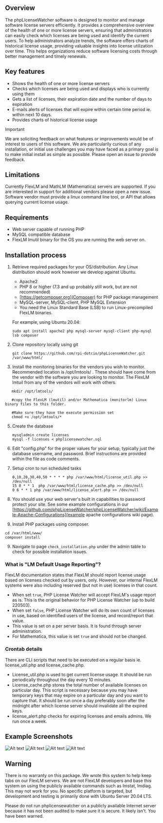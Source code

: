 ## Overview
The phpLicenseWatcher software is designed to monitor and manage software license servers efficiently. It provides a comprehensive overview of the health of one or more license servers, ensuring that administrators can easily check which licenses are being used and identify the current users.
To help administrators analyze trends, the software offers charts of historical license usage, providing valuable insights into license utilization over time. This helps organizations reduce software licensing costs through better management and timely renewals.

## Key features

* Shows the health of one or more license servers
* Checks which licenses are being used and displays who is currently using them
* Gets a list of licenses, their expiration date and the number of days to expiration
* E-mails alerts of licenses that will expire within certain time period ie. within next 10 days.
* Provides charts of historical license usage

> [!IMPORTANT]  
> We are soliciting feedback on what features or improvements would be of interest to users of this software.  We are particularily curious of any installation, or initial use challenges you may have faced as a primary goal is to make initial install as simple as possible.
> Please open an issue to provide feedback.

## Limitations

   Currently FlexLM and MathLM (Mathematica) servers are supported.  If you are interested in support for additional vendors please open a new issue.  Software vendor must provide a linux command line tool, or API that allows querying current license usage.

## Requirements

* Web server capable of running PHP
* MySQL compatible database
* FlexLM lmutil binary for the OS you are running the web server on.

## Installation process
1. Retrieve required packages for your OS/distribution.  Any Linux distribution should work however we develop against Ubuntu.
   * Apache2
   * PHP 8 or higher (7.3 and up probably still work, but are not recommended)
   * [https://getcomposer.org](Composer) for PHP package management
   * MySQL-server, MySQL-client, PHP MySQL Extension
   * You need the Linux Standard Base (LSB) to run Linux-precompiled FlexLM binaries.

   For example, using Ubuntu 20.04:
   ```
   sudo apt install apache2 php mysql-server mysql-client php-mysql lsb composer
   ```
2. Clone repository locally using git
   ```
   git clone https://github.com/rpi-dotcio/phpLicenseWatcher.git /var/www/html/
   ```
3. Install the monitoring binaries for the vendors you wish to monitor.  Recommended location is /opt/lmtools/ . These should have come from the vendor with the software you are looking to monitor.  The FlexLM lmtuil from any of the vendors will work with others.

```
   mkdir /opt/lmtools/

   #copy the FlexLM (lmutil) and/or Mathematica (monitorlm) Linux binary files to this folder.
  
   #Make sure they have the execute permission set
   chmod +x /opt/lmtools/*
```

5. Create the database
   ```
   mysqladmin create licenses
   mysql -f licenses < phplicensewatcher.sql
   ```
6. Edit "config.php" for the proper values for your setup, typically just the database username, and password.  Brief instructions are provided within the file as code comments.

7. Setup cron to run scheduled tasks
   ```
   0,10,20,30,40,50 * * * * php /var/www/html/license_util.php >> /dev/null
   15 0 * * 1  php /var/www/html/license_cache.php >> /dev/null
   0 6 * * 1 php /var/www/html/license_alert.php >> /dev/null
   ```
8. You should use your web server's built in capabilities to password protect your site.  See some example configurations in our [https://github.com/phpLicenseWatcher/phpLicenseWatcher/wiki/Example-Apache-Configurations](example apache configurations wiki page).
9. Install PHP packages using composer.
```
cd /var/html/www/
composer install
```
9. Navigate to page `check_installation.php` under the admin table to check for possible installation issues.

### What is "LM Default Usage Reporting"?
FlexLM documentation states that FlexLM should report license usage based on licenses checked out by users, only.
However, our internal FlexLM systems were also including reserved (but not in use) licenses in that count.

* When set `true`, PHP License Watcher will accept FlexLM's usage report as is.  This is the original behavior for PHP License Watcher (up to build 220503).
* When set `false`, PHP License Watcher will do its own count of licenses in use, based on identified users of the license, and record/report that value.
* This value is set on a per server basis.  It is found through server administration.
* For Mathematica, this value is set `true` and should not be changed.

### Crontab details

There are CLI scripts that need to be executed on a regular basis ie. license_util.php and license_cache.php.

* License_util.php is used to get current license usage. It should be run periodically throughout the day every 10 minutes.
* License_cache.php stores the total number of available licenses on particular day. This script is necessary because you may have temporary keys that may expire on a particular day and you want to capture that. It should be run once a day preferably soon after the midnight after which license server should invalidate all the expired keys.
* license_alert.php checks for expiring licenses and emails admins.  We run once a week.


## Example Screenshots
![Alt text](https://github.com/rpi-dotcio/phpLicenseWatcher/raw/assets/screenshot1.png?raw=true "List of license servers")
![Alt text](https://github.com/rpi-dotcio/phpLicenseWatcher/raw/assets/screenshot2.png?raw=true "List of features and licenses in use")
![Alt text](https://github.com/rpi-dotcio/phpLicenseWatcher/raw/assets/screenshot3.png?raw=true "License usage statistics")
![Alt text](https://github.com/rpi-dotcio/phpLicenseWatcher/raw/assets/screenshot4.png?raw=true "License usage statistics")


## Warning

   There is no warranty on this package.  We wrote this system to help keep tabs on our FlexLM servers.  We are not FlexLM developers and base this system on using the publicly available commands such as lmstat, lmdiag.
   This may not work for you.  No specific platform is targeted, but development and testing is primarily done with Ubuntu Server 20.04 LTS.

   Please do not run phplicensewatcher on a publicly available Internet server because it has not been audited to make sure it is secure.  It likely isn't. You have been warned.

